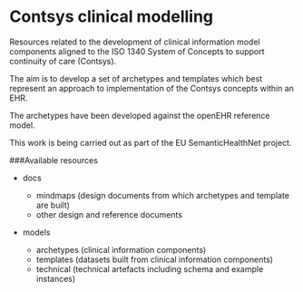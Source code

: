 Contsys clinical modelling
==========================

Resources related to the development of clinical information model components aligned to the ISO 1340 System of Concepts to support continuity of care (Contsys).

The aim is to develop a set of archetypes and templates which best represent an approach to implementation of the Contsys concepts within an EHR. 

The archetypes have been developed against the openEHR reference model.

This work is being carried out as part of the EU SemanticHealthNet project.

###Available resources

* docs
  * mindmaps (design documents from which archetypes and template are built)
  * other design and reference documents
  
* models
  * archetypes (clinical information components)
  * templates (datasets built from clinical information components)
  * technical (technical artefacts including schema and example instances)
  

